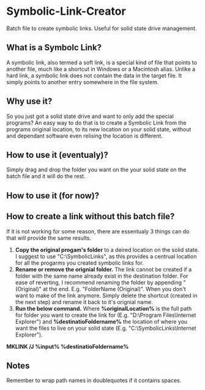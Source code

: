 # Symbolic-Link-Creator
Batch file to create symbolic links. Useful for solid state drive management.

## What is a Symbolc Link?
A symbolic link, also termed a soft link, is a special kind of file that points to another file, much like a shortcut in Windows or a Macintosh alias. Unlike a hard link, a symbolic link does not contain the data in the target file. It simply points to another entry somewhere in the file system.

## Why use it?
So you just got a solid state drive and want to only add the special programs? An easy way to do that is to create a Symbolic Link from the programs original location, to its new location on your solid state, without and dependant software even relising the location is different.

## How to use it (eventualy)?
Simply drag and drop the folder you want on the your solid state on the batch file and it will do the rest.

## How to use it (for now)?

## How to create a link without this batch file?
If it is not working for some reason, there are essentualy 3 things can do that will provide the same results.
1. __Copy the original progam's folder__ to a deired location on the solid state. I suggest to use "C:\SymbolicLinks", as this provides a centrual location for all the progarms you created symbolic links for.
2. __Rename or remove the orignial folder.__ The link cannot be created if a folder with the same name already exist in the destination folder. For ease of reverting, I recommend renaming the folder by appending "(Original)" at the end. E.g. "FolderName (Original)". When you don't want to make of the link anymore. Simply delete the shortcut (created in the next step) and rename it back to it's orignial name.
3. __Run the below command.__ Where __%originalLocation%__ is the full path for folder you want to create the link for (E.g. "D:\Program Files\Internet Explorer") and __%destinatioFoldername%__ the location of where you want the files to live on your solid state (E.g. "C:\SymbolicLinks\Internet Explorer").

__MKLINK /J %input% %destinatioFoldername%__

## Notes
Remember to wrap path names in doublequotes if it contains spaces.
